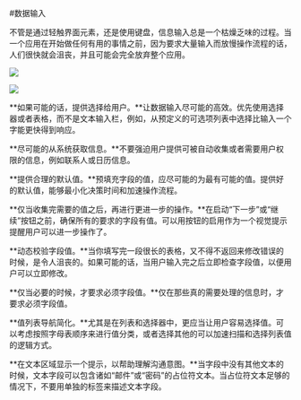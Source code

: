 #数据输入

不管是通过轻触界面元素，还是使用键盘，信息输入总是一个枯燥乏味的过程。当一个应用在开始做任何有用的事情之前，因为要求大量输入而放慢操作流程的话，人们很快就会沮丧，并且可能会完全放弃整个应用。

![](https://developer.apple.com/ios/human-interface-guidelines/images/DataEntry_1.png)

![](https://developer.apple.com/ios/human-interface-guidelines/images/DataEntry_2.png)

**如果可能的话，提供选择给用户。**让数据输入尽可能的高效。优先使用选择器或者表格，而不是文本输入栏，例如，从预定义的可选项列表中选择比输入一个字能更快得到响应。

**尽可能的从系统获取信息。**不要强迫用户提供可被自动收集或者需要用户权限的信息，例如联系人或日历信息。

**提供合理的默认值。**预填充字段的值，应尽可能的为最有可能的值。提供好的默认值，能够最小化决策时间和加速操作流程。

**仅当收集完需要的值之后，再进行更进一步的操作。**在启动“下一步”或“继续”按钮之前，确保所有的要求的字段有值。可以用按钮的启用作为一个视觉提示提醒用户可以进一步操作了。

**动态校验字段值。**当你填写完一段很长的表格，又不得不返回来修改错误的时候，是令人沮丧的。如果可能的话，当用户输入完之后立即检查字段值，以便用户可以立即修改。

**仅当必要的时候，才要求必须字段值。**仅在那些真的需要处理的信息时，才要求必须字段值。

**值列表导航简化。**尤其是在列表和选择器中，更应当让用户容易选择值。可以考虑按照字母表顺序来进行值分类，或者选择其他的可以加速扫描和选择列表值的逻辑方式。

**在文本区域显示一个提示，以帮助理解沟通意图。**当字段中没有其他文本的时候，文本字段可以包含诸如“邮件”或“密码”的占位符文本。当占位符文本足够的情况下，不要用单独的标签来描述文本字段。
